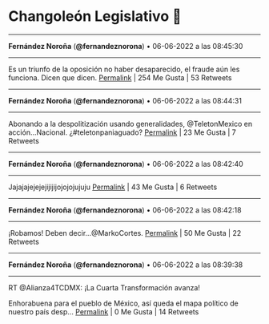 # Changoleón Legislativo 🙈
*****
**Fernández Noroña** (**@fernandeznorona**) • 06-06-2022 a las 08:45:30
*****
Es un triunfo de la oposición no haber desaparecido, el fraude aún les funciona. Dicen que dicen.
[Permalink](https://twitter.com/fernandeznorona/status/1533852595256758273) | 254 Me Gusta | 53 Retweets
*****
**Fernández Noroña** (**@fernandeznorona**) • 06-06-2022 a las 08:44:31
*****
Abonando a la despolitización usando generalidades,  @TeletonMexico en acción…Nacional. ¿#teletonpaniaguado?
[Permalink](https://twitter.com/fernandeznorona/status/1533852344810627072) | 23 Me Gusta | 7 Retweets
*****
**Fernández Noroña** (**@fernandeznorona**) • 06-06-2022 a las 08:42:40
*****
Jajajajejejejijijijojojojujuju
[Permalink](https://twitter.com/fernandeznorona/status/1533851880526323712) | 43 Me Gusta | 6 Retweets
*****
**Fernández Noroña** (**@fernandeznorona**) • 06-06-2022 a las 08:42:18
*****
¡Robamos! Deben decir…@MarkoCortes.
[Permalink](https://twitter.com/fernandeznorona/status/1533851786594992130) | 50 Me Gusta | 22 Retweets
*****
**Fernández Noroña** (**@fernandeznorona**) • 06-06-2022 a las 08:39:38
*****
RT @Alianza4TCDMX: ¡La Cuarta Transformación avanza!


Enhorabuena para el pueblo de México, así queda el mapa político de nuestro país desp…
[Permalink](https://twitter.com/fernandeznorona/status/1533851116194217986) | 0 Me Gusta | 14 Retweets
